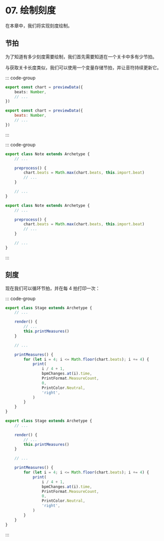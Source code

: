 # 07. 绘制刻度

在本章中，我们将实现刻度绘制。

## 节拍

为了知道有多少刻度需要绘制，我们首先需要知道在一个关卡中多有少节拍。

与获取关卡长度类似，我们可以使用一个变量存储节拍，并让音符持续更新它。

::: code-group

```TypeScript
export const chart = previewData({
    beats: Number,
    // ...
})
```

```JavaScript
export const chart = previewData({
    beats: Number,
    // ...
})
```

:::

::: code-group

```TypeScript
export class Note extends Archetype {
    // ...

    preprocess() {
        chart.beats = Math.max(chart.beats, this.import.beat)
        // ...
    }

    // ...
}
```

```JavaScript
export class Note extends Archetype {
    // ...

    preprocess() {
        chart.beats = Math.max(chart.beats, this.import.beat)
        // ...
    }

    // ...
}
```

:::

## 刻度

现在我们可以循环节拍，并在每 4 拍打印一次：

::: code-group

```TypeScript
export class Stage extends Archetype {
    // ...

    render() {
        // ...
        this.printMeasures()
    }

    // ...

    printMeasures() {
        for (let i = 4; i <= Math.floor(chart.beats); i += 4) {
            print(
                i / 4 + 1,
                bpmChanges.at(i).time,
                PrintFormat.MeasureCount,
                0,
                PrintColor.Neutral,
                'right',
            )
        }
    }
}
```

```JavaScript
export class Stage extends Archetype {
    // ...

    render() {
        // ...
        this.printMeasures()
    }

    // ...

    printMeasures() {
        for (let i = 4; i <= Math.floor(chart.beats); i += 4) {
            print(
                i / 4 + 1,
                bpmChanges.at(i).time,
                PrintFormat.MeasureCount,
                0,
                PrintColor.Neutral,
                'right',
            )
        }
    }
}
```

:::
